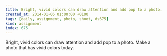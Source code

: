 ```yaml
---
title: Bright, vivid colors can draw attention and add pop to a photo. Make a photo that has vivid colors today.
created_at: 2014-01-06 01:00:00 +0100
tags: [daily, assignment, photo, shoot, ds675]
kind: assignment
index: 675
---
```


Bright, vivid colors can draw attention and add pop to a photo. Make a photo that has vivid colors today.
